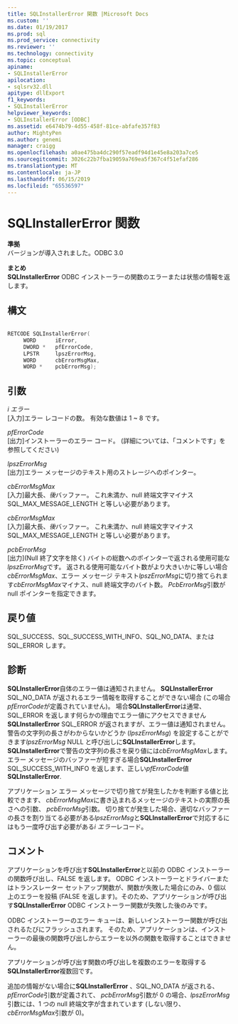```yaml
---
title: SQLInstallerError 関数 |Microsoft Docs
ms.custom: ''
ms.date: 01/19/2017
ms.prod: sql
ms.prod_service: connectivity
ms.reviewer: ''
ms.technology: connectivity
ms.topic: conceptual
apiname:
- SQLInstallerError
apilocation:
- sqlsrv32.dll
apitype: dllExport
f1_keywords:
- SQLInstallerError
helpviewer_keywords:
- SQLInstallerError [ODBC]
ms.assetid: e6474b79-4d55-458f-81ce-abfafe357f83
author: MightyPen
ms.author: genemi
manager: craigg
ms.openlocfilehash: a0ae475ba4dc290f57eadf94d1e45e8a203a7ce5
ms.sourcegitcommit: 3026c22b7fba19059a769ea5f367c4f51efaf286
ms.translationtype: MT
ms.contentlocale: ja-JP
ms.lasthandoff: 06/15/2019
ms.locfileid: "65536597"
---
```

# <a name="sqlinstallererror-function"></a>SQLInstallerError 関数
**準拠**  
 バージョンが導入されました。ODBC 3.0  
  
 **まとめ**  
 **SQLInstallerError** ODBC インストーラーの関数のエラーまたは状態の情報を返します。  
  
## <a name="syntax"></a>構文  
  
```cpp  
  
RETCODE SQLInstallerError(  
     WORD      iError,  
     DWORD *   pfErrorCode,  
     LPSTR     lpszErrorMsg,  
     WORD      cbErrorMsgMax,  
     WORD *    pcbErrorMsg);  
```  
  
## <a name="arguments"></a>引数  
 *i エラー*  
 [入力]エラー レコードの数。 有効な数値は 1 ~ 8 です。  
  
 *pfErrorCode*  
 [出力]インストーラーのエラー コード。 (詳細については、「コメントです」を参照してください)  
  
 *lpszErrorMsg*  
 [出力]エラー メッセージのテキスト用のストレージへのポインター。  
  
 *cbErrorMsgMax*  
 [入力]最大長、*後*バッファー。 これ未満か、null 終端文字マイナス SQL_MAX_MESSAGE_LENGTH と等しい必要があります。  
  
 *cbErrorMsgMax*  
 [入力]最大長、*後*バッファー。 これ未満か、null 終端文字マイナス SQL_MAX_MESSAGE_LENGTH と等しい必要があります。  
  
 *pcbErrorMsg*  
 [出力]\(Null 終了文字を除く) バイトの総数へのポインターで返される使用可能な*lpszErrorMsg*です。 返される使用可能なバイト数がより大きいかに等しい場合*cbErrorMsgMax*、エラー メッセージ テキスト*lpszErrorMsg*に切り捨てられます*cbErrorMsgMax*マイナス、null 終端文字のバイト数。 *PcbErrorMsg*引数が null ポインターを指定できます。  
  
## <a name="returns"></a>戻り値  
 SQL_SUCCESS、SQL_SUCCESS_WITH_INFO、SQL_NO_DATA、または SQL_ERROR します。  
  
## <a name="diagnostics"></a>診断  
 **SQLInstallerError**自体のエラー値は通知されません。 **SQLInstallerError** SQL_NO_DATA が返されるエラー情報を取得することができない場合 (この場合*pfErrorCode*が定義されていません)。 場合**SQLInstallerError**は通常、SQL_ERROR を返します何らかの理由でエラー値にアクセスできません**SQLInstallerError** SQL_ERROR が返されますが、エラー値は通知されません。 警告の文字列の長さがわからないかどうか (*lpszErrorMsg*) を設定することができます*lpszErrorMsg* NULL と呼び出しに**SQLInstallerError**します。 **SQLInstallerError**で警告の文字列の長さを戻り値には*cbErrorMsgMax*します。 エラー メッセージのバッファーが短すぎる場合**SQLInstallerError** SQL_SUCCESS_WITH_INFO を返します、正しい*pfErrorCode*値**SQLInstallerError**.  
  
 アプリケーション エラー メッセージで切り捨てが発生したかを判断する値と比較できます、 *cbErrorMsgMax*に書き込まれるメッセージのテキストの実際の長さへの引数、 *pcbErrorMsg*引数。 切り捨てが発生した場合、適切なバッファーの長さを割り当てる必要がある*lpszErrorMsg*と**SQLInstallerError**で対応するにはもう一度呼び出す必要がある*i エラー*レコード。  
  
## <a name="comments"></a>コメント  
 アプリケーションを呼び出す**SQLInstallerError**と以前の ODBC インストーラーの関数呼び出し、FALSE を返します。 ODBC インストーラーとドライバーまたはトランスレーター セットアップ関数が、関数が失敗した場合にのみ、0 個以上のエラーを投稿 (FALSE を返します)。そのため、アプリケーションが呼び出す**SQLInstallerError** ODBC インストーラー関数が失敗した後のみです。  
  
 ODBC インストーラーのエラー キューは、新しいインストーラー関数が呼び出されるたびにフラッシュされます。 そのため、アプリケーションは、インストーラーの最後の関数呼び出しからエラーを以外の関数を取得することはできません。  
  
 アプリケーションが呼び出す関数の呼び出しを複数のエラーを取得する**SQLInstallerError**複数回です。  
  
 追加の情報がない場合に**SQLInstallerError** 、SQL_NO_DATA が返される、 *pfErrorCode*引数が定義されて、 *pcbErrorMsg*引数が 0 の場合、*lpszErrorMsg*引数には、1 つの null 終端文字が含まれています (しない限り、 *cbErrorMsgMax*引数が 0)。

